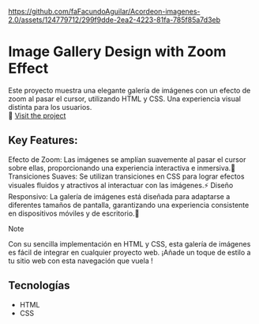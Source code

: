 https://github.com/faFacundoAguilar/Acordeon-imagenes-2.0/assets/124779712/299f9dde-2ea2-4223-81fa-785f85a7d3eb
# Image Gallery Design with Zoom Effect
Este proyecto muestra una elegante galería de imágenes con un efecto de zoom al pasar el cursor, utilizando HTML y CSS. Una experiencia visual distinta para los usuarios. <br>
🔗 [Visit the project](https://mediumvioletred-elk-650648.hostingersite.com/)

## Key Features:
Efecto de Zoom: Las imágenes se amplían suavemente al pasar el cursor sobre ellas, proporcionando una experiencia interactiva e inmersiva.🔎
Transiciones Suaves: Se utilizan transiciones en CSS para lograr efectos visuales fluidos y atractivos al interactuar con las imágenes.⚡
Diseño Responsivo: La galería de imágenes está diseñada para adaptarse a diferentes tamaños de pantalla, garantizando una experiencia consistente en dispositivos móviles y de escritorio.📲
> [!NOTE]
>  Con su sencilla implementación en HTML y CSS, esta galería de imágenes es fácil de integrar en cualquier proyecto web. ¡Añade un toque de estilo a tu sitio web con esta navegación que vuela !
## Tecnologías 
- HTML
- CSS
